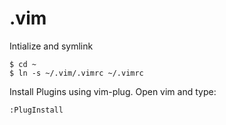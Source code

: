 # .vim

Intialize and symlink

    $ cd ~
    $ ln -s ~/.vim/.vimrc ~/.vimrc

Install Plugins using vim-plug. Open vim and type:

    :PlugInstall

